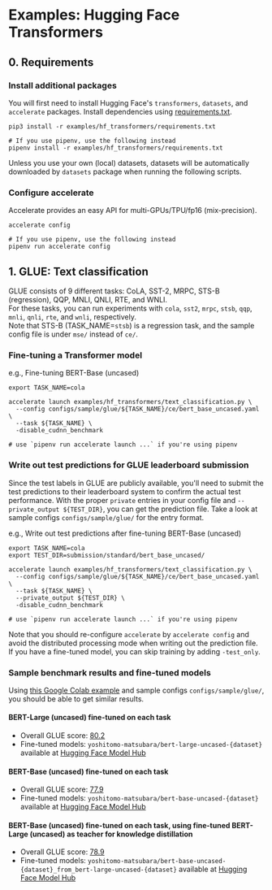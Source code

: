 # Examples: Hugging Face Transformers

## 0. Requirements
### Install additional packages
You will first need to install Hugging Face's `transformers`, `datasets`, and `accelerate` packages.
Install dependencies using [requirements.txt](requirements.txt).  
```
pip3 install -r examples/hf_transformers/requirements.txt

# If you use pipenv, use the following instead
pipenv install -r examples/hf_transformers/requirements.txt
```

Unless you use your own (local) datasets, datasets will be automatically downloaded by `datasets` package 
when running the following scripts.

### Configure accelerate
Accelerate provides an easy API for multi-GPUs/TPU/fp16 (mix-precision).  
```
accelerate config

# If you use pipenv, use the following instead
pipenv run accelerate config
```

## 1. GLUE: Text classification
GLUE consists of 9 different tasks: CoLA, SST-2, MRPC, STS-B (regression), QQP, MNLI, QNLI, RTE, and WNLI.  
For these tasks, you can run experiments with `cola`, `sst2`, `mrpc`, `stsb`, `qqp`, `mnli`, `qnli`, `rte`, and `wnli`, respectively.  
Note that STS-B (TASK_NAME=`stsb`) is a regression task, and the sample config file is under `mse/` instead of `ce/`.

### Fine-tuning a Transformer model
e.g., Fine-tuning BERT-Base (uncased)
```
export TASK_NAME=cola

accelerate launch examples/hf_transformers/text_classification.py \
  --config configs/sample/glue/${TASK_NAME}/ce/bert_base_uncased.yaml \
  --task ${TASK_NAME} \
  -disable_cudnn_benchmark
  
# use `pipenv run accelerate launch ...` if you're using pipenv
```

### Write out test predictions for GLUE leaderboard submission
Since the test labels in GLUE are publicly available, you'll need to submit the test predictions to 
their leaderboard system to confirm the actual test performance.
With the proper `private` entries in your config file and `--private_output ${TEST_DIR}`, 
you can get the prediction file. Take a look at sample configs `configs/sample/glue/` for the entry format.  

e.g., Write out test predictions after fine-tuning BERT-Base (uncased)
```
export TASK_NAME=cola
export TEST_DIR=submission/standard/bert_base_uncased/

accelerate launch examples/hf_transformers/text_classification.py \
  --config configs/sample/glue/${TASK_NAME}/ce/bert_base_uncased.yaml \
  --task ${TASK_NAME} \
  --private_output ${TEST_DIR} \
  -disable_cudnn_benchmark
  
# use `pipenv run accelerate launch ...` if you're using pipenv
```
Note that you should re-configure `accelerate` by `accelerate config` and avoid the distributed processing mode 
when writing out the prediction file. If you have a fine-tuned model, you can skip training by adding `-test_only`.

### Sample benchmark results and fine-tuned models
Using [this Google Colab example](https://colab.research.google.com/github/yoshitomo-matsubara/torchdistill/blob/dev/demo/glue_finetuning_and_submission.ipynb) 
and sample configs `configs/sample/glue/`, you should be able to get similar results.

#### BERT-Large (uncased) fine-tuned on each task
- Overall GLUE score: [80.2](https://gluebenchmark.com/leaderboard)
- Fine-tuned models: `yoshitomo-matsubara/bert-large-uncased-{dataset}` available at [Hugging Face Model Hub](https://huggingface.co/yoshitomo-matsubara)

#### BERT-Base (uncased) fine-tuned on each task
- Overall GLUE score: [77.9](https://gluebenchmark.com/leaderboard)
- Fine-tuned models: `yoshitomo-matsubara/bert-base-uncased-{dataset}` available at [Hugging Face Model Hub](https://huggingface.co/yoshitomo-matsubara)

#### BERT-Base (uncased) fine-tuned on each task, using fine-tuned BERT-Large (uncased) as teacher for knowledge distillation
- Overall GLUE score: [78.9](https://gluebenchmark.com/leaderboard)
- Fine-tuned models: `yoshitomo-matsubara/bert-base-uncased-{dataset}_from_bert-large-uncased-{dataset}` available at [Hugging Face Model Hub](https://huggingface.co/yoshitomo-matsubara)
